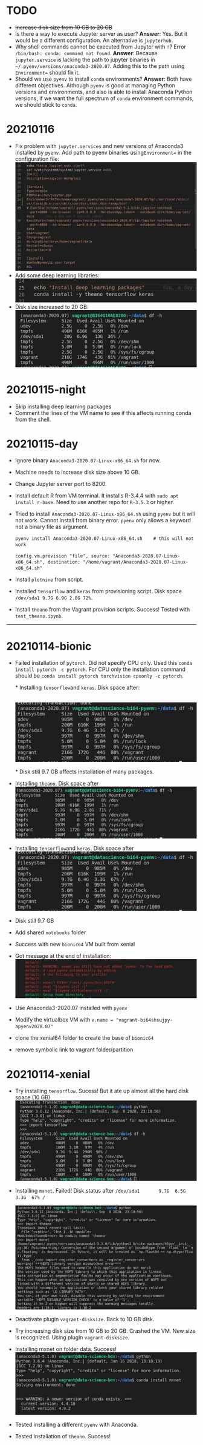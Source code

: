 # TODO
* ~~Increase disk size from 10 GB to 20 GB~~
* Is there a way to execute Jupyter server as user? **Answer**: Yes. But it would be a different configuration. An alternative is `jupyterhub`.
* Why shell commands cannot be executed from Jupyter with `!`? Error `/bin/bash: conda: command not found`. **Answer**: Because `jupyter.service` is lacking the path to jupyter binaries in `~/.pyenv/versions/anaconda3-2020.07`. Adding this to the path using `Environment=` should fix it.
* Should we use `pyenv` to install `conda` environments? **Answer**: Both have different objectives. Although `pyenv` is good at managing Python versions and environments, and also is able to install Anaconda Python versions, if we want the full spectrum of `conda` environment commands, we should stick to `conda`.



# 20210116

*   Fix problem with `jupyter.services` and new versions of Anaconda3 installed by `pyenv`. Add path to pyenv binaries using`Environment=` in the configuration file:
    ![image-20210116202513784](assets/NEWS/image-20210116202513784.png)
*   Add some deep learning libraries:
    ![image-20210116202601913](assets/NEWS/image-20210116202601913.png)
*   Disk size increased to 20 GB:
    ![image-20210116202700014](assets/NEWS/image-20210116202700014.png)

# 20210115-night

* Skip installing deep learning packages
* Comment the lines of the VM name to see if this affects running conda from the shell.
# 20210115-day
* Ignore binary `Anaconda3-2020.07-Linux-x86_64.sh` for now.
* Machine needs to increase disk size above 10 GB.
* Change Jupyter server port to 8200.
* Install default R from VM terminal. It installs R-3.4.4 with `sudo apt install r-base`. Need to use another repo for `R-3.5.3` or higher.

* Tried to install `Anaconda3-2020.07-Linux-x86_64.sh` using `pyenv` but it will not work. Cannot install from binary error. `pyenv` only allows a keyword not a binary file as argument.

    ```
    pyenv install Anaconda3-2020.07-Linux-x86_64.sh    # this will not work
    ```

    

    ```
    config.vm.provision "file", source: "Anaconda3-2020.07-Linux-x86_64.sh", destination: "/home/vagrant/Anaconda3-2020.07-Linux-x86_64.sh"
    ```

    

*   Install `plotnine` from script.

*   Installed `tensorflow` and `keras` from provisioning script. Disk space `/dev/sda1 9.7G 6.9G 2.8G 72%`.

*   Install `theano` from the Vagrant provision scripts. Success! Tested with `test_theano.ipynb`.

------

# 20210114-bionic

* Failed installation of `pytorch`. Did not specify CPU only. Used this `conda install pytorch -c pytorch`. For CPU only the installation command should be `conda install pytorch torchvision cpuonly -c pytorch`.

    \* Installing `tensorflow`and `keras`. Disk space after:

    ​    ![image-20210114232635418](assets/NEWS/image-20210114232635418.png)

    \* Disk still 9.7 GB affects installation of many packages.

* Installing `theano`. Disk space after
    ![image-20210114233352895](assets/NEWS/image-20210114233352895.png)

* Installing `tensorflow`and `keras`. Disk space after
    ![image-20210114232635418](assets/NEWS/image-20210114232635418.png)

* Disk still 9.7 GB

* Add shared `notebooks` folder

* Success with new `bionic64` VM built from xenial

* Got message at the end of installation:
    ![image-20210114231311347](assets/NEWS/image-20210114231311347.png)
    
* Use Anaconda3-2020.07 installed with `pyenv`

* Modify the virtualbox VM with `v.name = "vagrant-bi64shsujpy-apyenv2020.07"`

* clone the xenial64 folder to create the base of `bionic64`

* remove symbolic link to vagrant folder/partition

# 20210114-xenial

* Try installing `tensorflow`. Sucess! But it ate up almost all the hard disk space (10 GB)
    ![image-20210114215303332](assets/NEWS/image-20210114215303332.png)
    
* Installing `mxnet`. Failed!
    Disk status after 
    ``/dev/sda1       9.7G  6.5G  3.3G  67% /``
    
    <img src="assets/NEWS/image-20210114201154211.png" alt="image-20210114201154211"  />

* Deactivate plugin `vagrant-disksize`. Back to 10 GB disk.
* Try increasing disk size from 10 GB to 20 GB. Crashed the VM. New size is recognized. Using plugin `vagrant-disksize`.
* Installing mxnet on folder data. Success!
    ![image-20210114194819010](assets/NEWS/image-20210114194819010.png)
* Tested installing a different `pyenv` with Anaconda.
* Tested installation of `theano`. Success!
